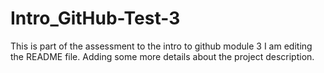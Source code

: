 # Intro_GitHub-Test-3
This is part of the assessment to the intro to github module 3
I am editing the README file. Adding some more details about the project description.

